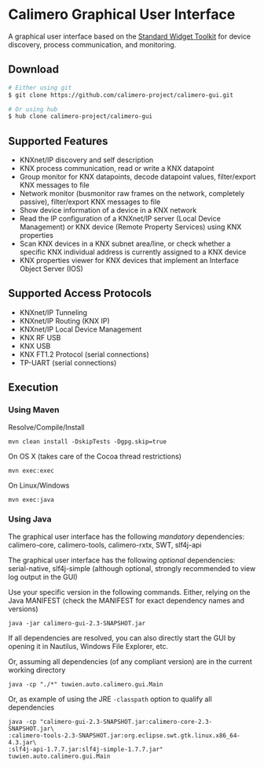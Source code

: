 Calimero Graphical User Interface
=================================

A graphical user interface based on the [Standard Widget Toolkit](https://www.eclipse.org/swt/) for device discovery, process communication, and monitoring.

Download
--------

~~~ sh
# Either using git
$ git clone https://github.com/calimero-project/calimero-gui.git

# Or using hub
$ hub clone calimero-project/calimero-gui
~~~


Supported Features
------------------

* KNXnet/IP discovery and self description
* KNX process communication, read or write a KNX datapoint
* Group monitor for KNX datapoints, decode datapoint values, filter/export KNX messages to file
* Network monitor (busmonitor raw frames on the network, completely passive), filter/export KNX messages to file
* Show device information of a device in a KNX network
* Read the IP configuration of a KNXnet/IP server (Local Device Management) or KNX device (Remote Property Services) using KNX properties
* Scan KNX devices in a KNX subnet area/line, or check whether a specific KNX individual address is currently assigned to a KNX device
* KNX properties viewer for KNX devices that implement an Interface Object Server (IOS)

Supported Access Protocols
--------------------------

* KNXnet/IP Tunneling
* KNXnet/IP Routing (KNX IP)
* KNXnet/IP Local Device Management
* KNX RF USB
* KNX USB
* KNX FT1.2 Protocol (serial connections)
* TP-UART (serial connections)

Execution
---------

### Using Maven

Resolve/Compile/Install

	mvn clean install -DskipTests -Dgpg.skip=true

On OS X (takes care of the Cocoa thread restrictions)

	mvn exec:exec

On Linux/Windows

	mvn exec:java


### Using Java

The graphical user interface has the following _mandatory_ dependencies: calimero-core, calimero-tools, calimero-rxtx, SWT, slf4j-api

The graphical user interface has the following _optional_ dependencies: serial-native, slf4j-simple (although optional, strongly recommended to view log output in the GUI)

Use your specific version in the following commands.
Either, relying on the Java MANIFEST (check the MANIFEST for exact dependency names and versions)

	java -jar calimero-gui-2.3-SNAPSHOT.jar 

If all dependencies are resolved, you can also directly start the GUI by opening it in Nautilus, Windows File Explorer, etc.

Or, assuming all dependencies (of any compliant version) are in the current working directory

	java -cp "./*" tuwien.auto.calimero.gui.Main

Or, as example of using the JRE `-classpath` option to qualify all dependencies

	java -cp "calimero-gui-2.3-SNAPSHOT.jar:calimero-core-2.3-SNAPSHOT.jar\
	:calimero-tools-2.3-SNAPSHOT.jar:org.eclipse.swt.gtk.linux.x86_64-4.3.jar\
	:slf4j-api-1.7.7.jar:slf4j-simple-1.7.7.jar" tuwien.auto.calimero.gui.Main

